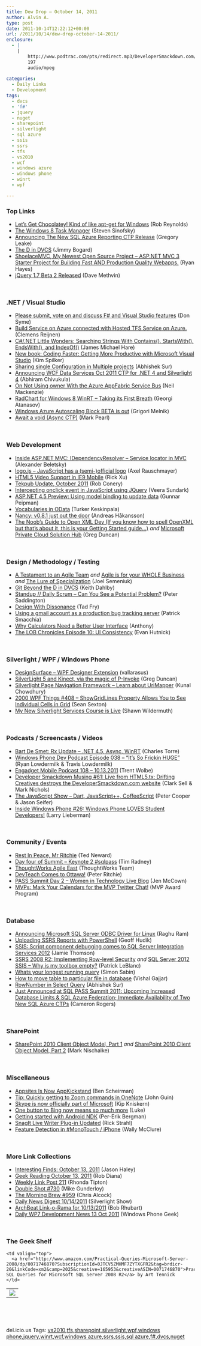 ```yaml
---
title: Dew Drop – October 14, 2011
author: Alvin A.
type: post
date: 2011-10-14T12:22:12+00:00
url: /2011/10/14/dew-drop-october-14-2011/
enclosure:
  - |
    |
        http://www.podtrac.com/pts/redirect.mp3/DeveloperSmackdown.com/Services/PodcastServices.svc/GetPodcast/ds_061.mp3
        197
        audio/mpeg
        
categories:
  - Daily Links
  - Development
tags:
  - dvcs
  - 'f#'
  - jquery
  - nuget
  - sharepoint
  - silverlight
  - sql azure
  - ssis
  - ssrs
  - tfs
  - vs2010
  - wcf
  - windows azure
  - windows phone
  - winrt
  - wpf

---
```

### <a name="top"></a>Top Links

  * <a href="http://devlicio.us/blogs/rob_reynolds/archive/2011/10/07/let-s-get-chocolatey-kind-of-like-apt-get-for-windows.aspx" target="_blank">Let’s Get Chocolatey! Kind of like apt-get for Windows</a> (Rob Reynolds)
  * [The Windows 8 Task Manager][1] (Steven Sinofsky)
  * [Announcing The New SQL Azure Reporting CTP Release][2] (Gregory Leake)
  * [The D in DVCS][3] (Jimmy Bogard)
  * [ShoelaceMVC, My Newest Open Source Project – ASP.NET MVC 3 Starter Project for Building Fast AND Production Quality Webapps.][4] (Ryan Hayes)
  * [jQuery 1.7 Beta 2 Released][5] (Dave Methvin)

&#160;

### <a name="dotnet"></a>.NET / Visual Studio

  * [Please submit, vote on and discuss F# and Visual Studio features][6] (Don Syme)
  * [Build Service on Azure connected with Hosted TFS Service on Azure.][7] (Clemens Reijnen)
  * [C#/.NET Little Wonders: Searching Strings With Contains(), StartsWith(), EndsWith(), and IndexOf()][8] (James Michael Hare)
  * [New book: Coding Faster: Getting More Productive with Microsoft Visual Studio][9] (Kim Spilker)
  * [Sharing single Configuration in Multiple projects][10] (Abhishek Sur)
  * <a href="http://blogs.msdn.com/b/astoriateam/archive/2011/10/13/announcing-wcf-data-services-oct-2011-ctp-for-net-4-and-silverlight-4.aspx" target="_blank">Announcing WCF Data Services Oct 2011 CTP for .NET 4 and Silverlight 4</a> (Abhiram Chivukula)
  * [On Not Using owner With the Azure AppFabric Service Bus][11] (Neil Mackenzie)
  * [RadChart for Windows 8 WinRT – Taking its First Breath][12] (Georgi Atanasov)
  * [Windows Azure Autoscaling Block BETA is out][13] (Grigori Melnik)
  * [Await a void (Async CTP)][14] (Mark Pearl)

&#160;

### <a name="web"></a>Web Development

  * [Inside ASP.NET MVC: IDependencyResolver &#8211; Service locator in MVC][15] (Alexander Beletsky)
  * [logo.js – JavaScript has a (semi-)official logo][16] (Axel Rauschmayer)
  * [HTML5 Video Support in IE9 Mobile][17] (Rick Xu)
  * [Tekpub Update, October 2011][18] (Rob Conery)
  * [Intercepting onclick event in JavaScript using JQuery][19] (Veera Sundark)
  * [ASP.NET 4.5 Preview: Using model binding to update data][20] (Gunnar Peipman)
  * [Vocabularies in OData][21] (Turker Keskinpala)
  * [Nancy: v0.8.1 just out the door][22] (Andreas Håkansson)
  * [The Noob&#8217;s Guide to Open XML Dev (If you know how to spell OpenXML but that&#8217;s about it, this is your Getting Started guide&#8230;)][23] _and_ [Microsoft Private Cloud Solution Hub][24] (Greg Duncan)

&#160;

### <a name="design"></a>Design / Methodology / Testing

  * [A Testament to an Agile Team][25] _and_ [Agile is for your WHOLE Business][26] _and_ [The Lure of Specialization][27] (Joel Semeniuk)
  * [Git Beyond the D in DVCS][28] (Keith Dahlby)
  * [Standup // Daily Scrum – Can You See a Potential Problem?][29] (Peter Saddington)
  * [Design With Dissonance][30] (Tad Fry)
  * [Using a gmail account as a production bug tracking server][31] (Patrick Smacchia)
  * [Why Calculators Need a Better User Interface][32] (Anthony)
  * [The LOB Chronicles Episode 10: UI Consistency][33] (Evan Hutnick)

&#160;

### <a name="silverlight"></a>Silverlight / WPF / Windows Phone

  * [DesignSurface &#8211; WPF Designer Extension][34] (vallarasus)
  * [SilverLight 5 and Kinect, via the magic of P-Invoke][35] (Greg Duncan)
  * [Silverlight Page Navigation Framework &#8211; Learn about UriMapper][36] (Kunal Chowdhury)
  * <a href="http://wpf.2000things.com/2011/10/14/408-showgridlines-property-allows-you-to-see-individual-cells-in-grid/" target="_blank">2000 WPF Things #408 – ShowGridLines Property Allows You to See Individual Cells in Grid</a> (Sean Sexton)
  * [My New Silverlight Services Course is Live][37] (Shawn Wildermuth)

&#160;

### <a name="podcasts"></a>Podcasts / Screencasts / Videos

  * [Bart De Smet: Rx Update &#8211; .NET 4.5, Async, WinRT][38] (Charles Torre)
  * <a href="http://feedproxy.google.com/~r/WindowsPhoneDevPodcast/~3/OUo3487bPSA/" target="_blank">Windows Phone Dev Podcast Episode 038 – “It’s So Frickin HUGE”</a> (Ryan Lowdermilk & Travis Lowdermilk)
  * [Engadget Mobile Podcast 108 &#8211; 10.13.2011][39] (Trent Wolbe)
  * <a href="http://www.podtrac.com/pts/redirect.mp3/DeveloperSmackdown.com/Services/PodcastServices.svc/GetPodcast/ds_061.mp3" target="_blank">Developer Smackdown Musing #61: Live from HTML5.tx: Drifting Creatives destroys the DeveloperSmackdown.com website</a> (Clark Sell & Mark Nichols)
  * <a href="http://feedproxy.google.com/~r/the-javascript-show/~3/98DOGLZkcoI/19" target="_blank">The JavaScript Show &#8211; Dart, JavaScript++, CoffeeScript</a> (Peter Cooper & Jason Seifer)
  * [Inside Windows Phone #26: Windows Phone LOVES Student Developers!][40] (Larry Lieberman)

&#160;

### <a name="events"></a>Community / Events

  * [Rest In Peace, Mr Ritchie][41] (Ted Neward)
  * [Day four of Summit – Keynote 2 #sqlpass][42] (Tim Radney)
  * [ThoughtWorks Agile East][43] (ThoughtWorks Team)
  * [DevTeach Comes to Ottawa!][44] (Peter Ritchie)
  * [PASS Summit Day 2 – Women in Technology Live Blog][45] (Jen McCown)
  * [MVPs: Mark Your Calendars for the MVP Twitter Chat!][46] (MVP Award Program)

&#160;

### <a name="sql"></a>Database

  * [Announcing Microsoft SQL Server ODBC Driver for Linux][47] (Raghu Ram)
  * [Uploading SSRS Reports with PowerShell][48] (Geoff Hudik)
  * [SSIS: Script component debugging comes to SQL Server Integration Services 2012][49] (Jamie Thomson)
  * [SSRS 2008 R2: Implementing Row-level Security][50] _and_ [SQL Server 2012 SSIS – Why is my toolbox empty?][51] (Patrick LeBlanc)
  * [Whats your longest running query][52] (Simon Sabin)
  * [How to move table to particular file in database][53] (Vishal Gajjar)
  * [RowNumber in Select Query][54] (Abhishek Sur)
  * [Just Announced at SQL PASS Summit 2011: Upcoming Increased Database Limits & SQL Azure Federation; Immediate Availability of Two New SQL Azure CTPs][55] (Cameron Rogers)

&#160;

### <a name="sp"></a>SharePoint

  * [SharePoint 2010 Client Object Model, Part 1][56] _and_ [SharePoint 2010 Client Object Model, Part 2][57] (Mark Nischalke)

&#160;

### <a name="misc"></a>Miscellaneous

  * [Appsites Is Now AppKickstand][58] (Ben Scheirman)
  * [Tip: Quickly getting to Zoom commands in OneNote][59] (John Guin)
  * [Skype is now officially part of Microsoft][60] (Kip Kniskern)
  * [One button to Bing now means so much more][61] (Luke)
  * [Getting started with Android NDK][62] (Per-Erik Bergman)
  * [SnagIt Live Writer Plug-in Updated][63] (Rick Strahl)
  * [Feature Detection in #MonoTouch / iPhone][64] (Wally McClure)

&#160;

### <a name="links"></a>More Link Collections

  * [Interesting Finds: October 13, 2011][65] (Jason Haley)
  * [Geek Reading October 13, 2011][66] (Rob Diana)
  * [Weekly Link Post 211][67] (Rhonda Tipton)
  * [Double Shot #730][68] (Mike Gunderloy)
  * [The Morning Brew #959][69] (Chris Alcock)
  * [Daily News Digest 10/14/2011][70] (Silverlight Show)
  * [ArchBeat Link-o-Rama for 10/13/2011][71] (Bob Rhubart)
  * [Daily WP7 Development News 13 Oct 2011][72] (Windows Phone Geek)

&#160;

### <a name="shelf"></a>The Geek Shelf

<table border="0" cellspacing="0" cellpadding="0">
  <tr>
    <td>
      <img data-recalc-dims="1" decoding="async" src="https://i0.wp.com/ecx.images-amazon.com/images/I/41XoYaXa8TL._SL160_.jpg?w=660" />
    </td>
    
    <td valign="top">
      <a href="http://www.amazon.com/Practical-Queries-Microsoft-Server-2008/dp/0071746870?SubscriptionId=0JTCV5ZMHMF7ZYTXGFR2&tag=brdicr-20&linkCode=xm2&camp=2025&creative=165953&creativeASIN=0071746870">Practical SQL Queries for Microsoft SQL Server 2008 R2</a> by Art Tennick
    </td>
  </tr>
</table>

&#160;

<div style="padding-bottom: 0px; margin: 0px; padding-left: 0px; padding-right: 0px; display: inline; float: none; padding-top: 0px" id="scid:C16BAC14-9A3D-4c50-9394-FBFEF7A93539:a2c2a516-c877-41a6-b29f-4d052d93bf97" class="wlWriterEditableSmartContent">
  <!--dotnetkickit-->
</div>

&#160;

<div style="padding-bottom: 0px; margin: 0px; padding-left: 0px; padding-right: 0px; display: inline; float: none; padding-top: 0px" id="scid:0767317B-992E-4b12-91E0-4F059A8CECA8:0cdbefb2-f736-4996-a047-d7ea33216523" class="wlWriterEditableSmartContent">
  del.icio.us Tags: <a href="http://del.icio.us/popular/vs2010" rel="tag">vs2010</a>,<a href="http://del.icio.us/popular/tfs" rel="tag">tfs</a>,<a href="http://del.icio.us/popular/sharepoint" rel="tag">sharepoint</a>,<a href="http://del.icio.us/popular/silverlight" rel="tag">silverlight</a>,<a href="http://del.icio.us/popular/wpf" rel="tag">wpf</a>,<a href="http://del.icio.us/popular/windows+phone" rel="tag">windows phone</a>,<a href="http://del.icio.us/popular/jquery" rel="tag">jquery</a>,<a href="http://del.icio.us/popular/winrt" rel="tag">winrt</a>,<a href="http://del.icio.us/popular/wcf" rel="tag">wcf</a>,<a href="http://del.icio.us/popular/windows+azure" rel="tag">windows azure</a>,<a href="http://del.icio.us/popular/ssrs" rel="tag">ssrs</a>,<a href="http://del.icio.us/popular/ssis" rel="tag">ssis</a>,<a href="http://del.icio.us/popular/sql+azure" rel="tag">sql azure</a>,<a href="http://del.icio.us/popular/f%23" rel="tag">f#</a>,<a href="http://del.icio.us/popular/dvcs" rel="tag">dvcs</a>,<a href="http://del.icio.us/popular/nuget" rel="tag">nuget</a>
</div>

 [1]: http://blogs.msdn.com/b/b8/archive/2011/10/13/the-windows-8-task-manager.aspx
 [2]: http://blogs.msdn.com/b/windowsazure/archive/2011/10/13/announcing-sql-azure-reporting-preview-release.aspx
 [3]: http://feedproxy.google.com/~r/LosTechies/~3/mFHokmkfJTw/
 [4]: http://feedproxy.google.com/~r/blogryanhayesnet/~3/eCXiOXRdA7w/
 [5]: http://feedproxy.google.com/~r/jquery/~3/9aIJHCvtolA/
 [6]: http://blogs.msdn.com/b/dsyme/archive/2011/10/14/take-the-time-to-enter-and-vote-on-f-and-visual-studio-features.aspx
 [7]: http://feedproxy.google.com/~r/clemensreijnen/qzrF/~3/M9SN5jrt5y8/post.aspx
 [8]: http://feedproxy.google.com/~r/BlackRabbitCoder/~3/dEPhpJGvUAw/c.net-little-wonders-searching-strings-with-contains-startswith-endswith-and.aspx
 [9]: http://blogs.msdn.com/b/microsoft_press/archive/2011/10/14/new-book-coding-faster-getting-more-productive-with-microsoft-visual-studio.aspx
 [10]: http://dailydotnettips.com/2011/10/12/sharing-single-configuration-in-multiple-projects/
 [11]: http://convective.wordpress.com/2011/10/13/on-not-using-owner-with-the-azure-appfabric-service-bus/
 [12]: http://feedproxy.google.com/~r/Telerik/~3/bVZXUI-ZvEQ/radchart-for-windows-8-winrt-taking-its-first-breath.aspx
 [13]: http://blogs.msdn.com/b/agile/archive/2011/10/13/windows-azure-autoscaling-block-beta-is-out.aspx
 [14]: http://geekswithblogs.net/MarkPearl/archive/2011/10/14/await-a-void-async-ctp.aspx
 [15]: http://feedproxy.google.com/~r/abeletskyblog/~3/Fmk9rX0WfLw/inside-aspnet-mvc-idependencyresolver.html
 [16]: http://feeds.dzone.com/~r/zones/css/~3/WLJ0tlAVcVY/logojs-%E2%80%93-javascript-has-semi
 [17]: http://windowsteamblog.com/windows_phone/b/wpdev/archive/2011/10/13/html5-video-support-in-ie9-mobile.aspx
 [18]: http://feedproxy.google.com/~r/wekeroad/EeKc/~3/dvGsnJygqyg/tekpub-update
 [19]: http://feeds.dzone.com/~r/zones/css/~3/9_pddgY8suA/intercepting-onclick-event
 [20]: http://feedproxy.google.com/~r/gunnarpeipman/~3/amdAaYsTCX8/asp-net-4-5-preview-using-model-binding-to-update-data.aspx
 [21]: http://www.odata.org/blog/2011/10/14/vocabularies-in-odata
 [22]: http://feedproxy.google.com/~r/ElegantCode/~3/eUKLIgEq3G4/
 [23]: http://coolthingoftheday.blogspot.com/2011/10/noob-guide-to-open-xml-dev-if-you-know.html
 [24]: http://coolthingoftheday.blogspot.com/2011/10/microsoft-private-cloud-solution-hub.html
 [25]: http://feedproxy.google.com/~r/TeamPulse/~3/AeltI1i-LJg/a-testament-to-an-agile-team.aspx
 [26]: http://feedproxy.google.com/~r/TeamPulse/~3/bMImdIE2S64/agile-is-for-your-whole-business.aspx
 [27]: http://feedproxy.google.com/~r/TeamPulse/~3/HDmZal_JuXI/the-lure-of-specialization.aspx
 [28]: http://feedproxy.google.com/~r/LosTechies/~3/pcNxv9Ae5PI/
 [29]: http://feedproxy.google.com/~r/agilescout/~3/LeLz9v8s8IQ/
 [30]: http://www.smashingmagazine.com/2011/10/13/design-with-dissonance/
 [31]: http://feedproxy.google.com/~r/CodeBetter/~3/j5yuJ3PoPsE/
 [32]: http://feedproxy.google.com/~r/uxmovement/~3/yrGYqPaUC60/
 [33]: http://feedproxy.google.com/~r/Telerik/~3/jdHRBWWD6NQ/the-lob-chronicles-episode-10-ui-consistency.aspx
 [34]: http://www.codeproject.com/KB/WPF/DesignSurface.aspx
 [35]: http://channel9.msdn.com/coding4fun/kinect/SilverLight-5-and-Kinect-via-the-magic-of-P-Invoke
 [36]: http://feedproxy.google.com/~r/kunal2383/~3/e7cFi_qwgyI/silverlight-page-navigation-framework_12.html
 [37]: http://wildermuth.com/2011/10/13/My_New_Silverlight_Services_Course_is_Live
 [38]: http://channel9.msdn.com/Shows/Going+Deep/Bart-De-Smet-Rx-Updat-NET-45-Async-WinRT
 [39]: http://www.engadget.com/2011/10/13/engadget-mobile-podcast-108-10-13-2011/
 [40]: http://channel9.msdn.com/Shows/Inside+Windows+Phone/Inside-Windows-Phone-26-Windows-Phone-LOVES-Student-Developers
 [41]: http://blogs.tedneward.com/2011/10/14/Rest+In+Peace+Mr+Ritchie.aspx
 [42]: http://www.sqlservercentral.com/blogs/timradney/archive/2011/10/13/day-four-of-summit-_1320_-keynote-2-_2300_sqlpass.aspx
 [43]: http://www.thoughtworks.com/events/agile-east-conference-2011
 [44]: http://feedproxy.google.com/~r/PeterRitchiesMvpBlog/~3/RaGJor8gB2I/devteach-comes-to-ottawa.aspx
 [45]: http://www.sqlservercentral.com/blogs/sql_awesomesauce/archive/2011/10/13/pass-summit-day-2-_1320_-women-in-technology-live-blog.aspx
 [46]: http://blogs.msdn.com/b/mvpawardprogram/archive/2011/10/13/mvps-mark-your-calendars-for-the-mvp-chat.aspx
 [47]: http://blogs.msdn.com/b/adonet/archive/2011/10/13/announcing-microsoft-sql-server-odbc-driver-for-linux.aspx
 [48]: http://feedproxy.google.com/~r/thnk2wn/~3/ghbESaXdJM0/uploading-ssrs-reports-with-powershell.html
 [49]: http://feedproxy.google.com/~r/jamiet/~3/rtECPfbNH7g/ssis-script-component-debugging-comes-to-sql-server-integration-services-2012.aspx
 [50]: http://www.sqlservercentral.com/blogs/sqldownsouth/archive/2011/10/13/ssrs-2008-r2_3A00_-implementing-row_2D00_level-security.aspx
 [51]: http://www.sqlservercentral.com/blogs/sqldownsouth/archive/2011/10/13/sql-server-2012-ssis-_1320_-why-is-my-toolbox-empty_3F00_.aspx
 [52]: http://feedproxy.google.com/~r/SimonsSqlServerStuff/~3/pvDZU2IjV8k/whats-your-longest-running-query.aspx
 [53]: http://www.sqlservercentral.com/blogs/sqlandme/archive/2011/10/13/how-to-move-table-to-particular-file-in-database.aspx
 [54]: http://dailydotnettips.com/2011/10/14/rownumber-in-select-query/
 [55]: http://blogs.msdn.com/b/windowsazure/archive/2011/10/13/just-announced-at-sql-pass-summit-2011-upcoming-increased-database-limits-amp-sql-azure-federation-immediate-availability-of-two-new-sql-azure-ctps.aspx
 [56]: http://www.codeproject.com/KB/sharepoint/CSOM_Part1.aspx
 [57]: http://www.codeproject.com/KB/sharepoint/CSOM_Part2.aspx
 [58]: http://benscheirman.com/2011/10/appsites-is-now-appkickstand/
 [59]: http://blogs.msdn.com/b/johnguin/archive/2011/10/13/tip-quickly-getting-to-zoom-commands-in-onenote.aspx
 [60]: http://feedproxy.google.com/~r/liveside/~3/nElo56mgjSE/
 [61]: http://www.mykindofphone.com/one-button-to-bing-now-means-so-much-more
 [62]: http://feedproxy.google.com/~r/jayway/posts/~3/9XP2MPkEu5E/
 [63]: http://feedproxy.google.com/~r/RickStrahl/~3/KK3tlOfjBxg/SnagIt-Live-Writer-Plugin-Updated
 [64]: http://morewally.com/cs/blogs/wallym/archive/2011/10/13/feature-detection-in-monotouch-iphone.aspx
 [65]: http://jasonhaley.com/blog/post.aspx?id=339c4ca5-cfeb-46c8-942e-ea89429123f6
 [66]: http://feedproxy.google.com/~r/RegularGeek/~3/N99FcV0DPWc/
 [67]: http://rhondatipton.net/2011/10/13/weekly-link-post-211/
 [68]: http://afreshcup.com/home/2011/10/14/double-shot-730.html
 [69]: http://feedproxy.google.com/~r/ReflectivePerspective/~3/lu_jzyMTOB0/
 [70]: http://feedproxy.google.com/~r/silverlightshow/~3/wHsImM8It8w/Daily-News-Digest-10-14-2011.aspx
 [71]: http://feedproxy.google.com/~r/brhubartOTN/~3/p9KAvXmvT4U/archbeat_link_o_rama_for10
 [72]: http://www.windowsphonegeek.com/news/daily-wp7-development-news-13-oct-2011